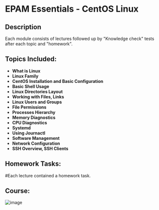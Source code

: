 <h1>EPAM Essentials - CentOS Linux</h1>

<h2>Description</h2>
Each module consists of lectures followed up by "Knowledge check" tests after each topic and "homework".
<br />


<h2>Topics Included:</h2>

- <b>What is Linux</b> 
- <b>Linux Family</b>
- <b>CentOS Installation and Basic Configuration</b> 
- <b>Basic Shell Usage</b>
- <b>Linux Directories Layout</b> 
- <b>Working with Files, Links</b>
- <b>Linux Users and Groups</b> 
- <b>File Permissions</b>
- <b>Processes Hierarchy</b>
- <b>Memory Diagnostics</b>
- <b>CPU Diagnostics</b>
- <b>Systemd</b>
- <b>Using Journactl</b>
- <b>Software Management</b>
- <b>Network Configuration</b>
- <b>SSH Overview, SSH Clients</b>

<h2> Homework Tasks: </h2>

#Each lecture contained a homework task.

<h2>Course:</h2>

![image](https://github.com/DomasMas0303/Essentials-CentOS-Linux/assets/125759458/1d3f5fcb-fb82-446e-bad6-ef89cd5505b9)








